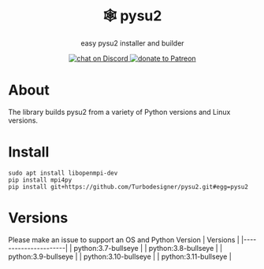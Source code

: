 <h1 align="center">🕸️ pysu2</h1>

<p align="center">easy pysu2 installer and builder</p>

<p align="center">
    <a href="https://discord.gg/H7qRauGkQ6">
        <img src="https://img.shields.io/discord/913193916885524552?logo=discord"
            alt="chat on Discord">
    </a>
    <a href="https://www.patreon.com/turbodesigner">
        <img src="https://img.shields.io/badge/dynamic/json?color=%23e85b46&label=Patreon&query=data.attributes.patron_count&suffix=%20patrons&url=https%3A%2F%2Fwww.patreon.com%2Fapi%2Fcampaigns%2F9860430"
            alt="donate to Patreon">
    </a>
</p>



# About
The library builds pysu2 from a variety of Python versions and Linux versions.


# Install
```
sudo apt install libopenmpi-dev
pip install mpi4py
pip install git+https://github.com/Turbodesigner/pysu2.git#egg=pysu2
```

# Versions
Please make an issue to support an OS and Python Version
| Versions             |
|----------------------|
| python:3.7-bullseye  |
| python:3.8-bullseye  |
| python:3.9-bullseye  |
| python:3.10-bullseye |
| python:3.11-bullseye | 
